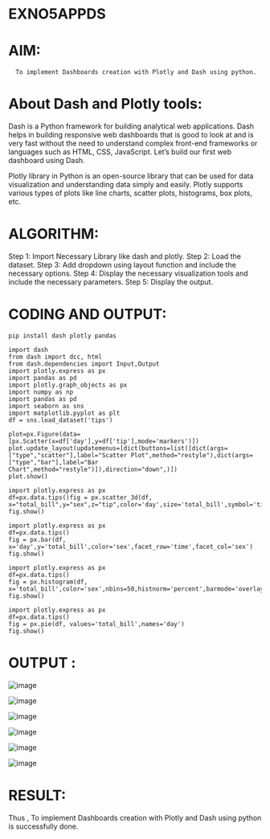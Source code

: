 # EXNO5APPDS

# AIM:

      To implement Dashboards creation with Plotly and Dash using python.
      

# About Dash and Plotly tools:

Dash is a Python framework for building analytical web applications. Dash helps in building responsive web dashboards that is good to look at and is very fast without the need to understand complex front-end frameworks or languages such as HTML, CSS, JavaScript. Let’s build our first web dashboard using Dash.

Plotly library in Python is an open-source library that can be used for data visualization and understanding data simply and easily. Plotly supports various types of plots like line charts, scatter plots, histograms, box plots, etc.


# ALGORITHM:

Step 1: Import Necessary Library like dash and plotly.
Step 2: Load the dataset.
Step 3: Add dropdown using layout function and include the necessary options.
Step 4: Display the necessary visualization tools and include the necessary parameters.
Step 5: Display the output.


# CODING AND OUTPUT:
```
pip install dash plotly pandas

import dash
from dash import dcc, html
from dash.dependencies import Input,Output
import plotly.express as px
import pandas as pd
import plotly.graph_objects as px
import numpy as np
import pandas as pd
import seaborn as sns
import matplotlib.pyplot as plt
df = sns.load_dataset('tips')
```

```
plot=px.Figure(data=[px.Scatter(x=df['day'],y=df['tip'],mode='markers')])
plot.update_layout(updatemenus=[dict(buttons=list([dict(args=["type","scatter"],label="Scatter Plot",method="restyle"),dict(args=["type","bar"],label="Bar Chart",method="restyle")]),direction="down",)])
plot.show()

```
```
import plotly.express as px
df=px.data.tips()fig = px.scatter_3d(df, x="total_bill",y="sex",z="tip",color='day',size='total_bill',symbol='time')
fig.show()
```

```
import plotly.express as px
df=px.data.tips()
fig = px.bar(df, x='day',y='total_bill',color='sex',facet_row='time',facet_col='sex')
fig.show()
```

```
import plotly.express as px
df=px.data.tips()
fig = px.histogram(df, x='total_bill',color='sex',nbins=50,histnorm='percent',barmode='overlay')
fig.show()
```

```
import plotly.express as px
df=px.data.tips()
fig = px.pie(df, values='total_bill',names='day')
fig.show()

```

# OUTPUT :

![image](https://github.com/user-attachments/assets/02b2c967-3618-4981-8169-3d70eb037f5c)

      
![image](https://github.com/user-attachments/assets/474beebd-a86d-4607-bfe0-fa0e69162c50)


      
![image](https://github.com/user-attachments/assets/6763a720-64fa-4f52-b938-b3a25c2177a4)


![image](https://github.com/user-attachments/assets/0fedad7b-78f3-4895-b7dc-f51c0f66e0aa)

![image](https://github.com/user-attachments/assets/194b3ceb-a74a-469f-979f-bcdde16695f0)

![image](https://github.com/user-attachments/assets/202f68e4-f58f-4fa4-8dcc-8f55293351a5)

# RESULT:
Thus , To implement Dashboards creation with Plotly and Dash using python is successfully done.

